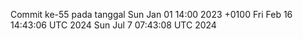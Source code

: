 Commit ke-55 pada tanggal Sun Jan 01 14:00 2023 +0100
Fri Feb 16 14:43:06 UTC 2024
Sun Jul  7 07:43:08 UTC 2024
